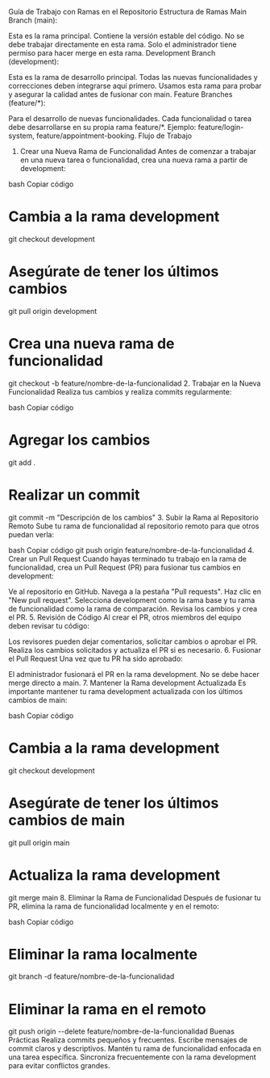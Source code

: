 Guía de Trabajo con Ramas en el Repositorio
Estructura de Ramas
Main Branch (main):

Esta es la rama principal. Contiene la versión estable del código.
No se debe trabajar directamente en esta rama.
Solo el administrador tiene permiso para hacer merge en esta rama.
Development Branch (development):

Esta es la rama de desarrollo principal. Todas las nuevas funcionalidades y correcciones deben integrarse aquí primero.
Usamos esta rama para probar y asegurar la calidad antes de fusionar con main.
Feature Branches (feature/*):

Para el desarrollo de nuevas funcionalidades.
Cada funcionalidad o tarea debe desarrollarse en su propia rama feature/*.
Ejemplo: feature/login-system, feature/appointment-booking.
Flujo de Trabajo
1. Crear una Nueva Rama de Funcionalidad
Antes de comenzar a trabajar en una nueva tarea o funcionalidad, crea una nueva rama a partir de development:

bash
Copiar código
# Cambia a la rama development
git checkout development

# Asegúrate de tener los últimos cambios
git pull origin development

# Crea una nueva rama de funcionalidad
git checkout -b feature/nombre-de-la-funcionalidad
2. Trabajar en la Nueva Funcionalidad
Realiza tus cambios y realiza commits regularmente:

bash
Copiar código
# Agregar los cambios
git add .

# Realizar un commit
git commit -m "Descripción de los cambios"
3. Subir la Rama al Repositorio Remoto
Sube tu rama de funcionalidad al repositorio remoto para que otros puedan verla:

bash
Copiar código
git push origin feature/nombre-de-la-funcionalidad
4. Crear un Pull Request
Cuando hayas terminado tu trabajo en la rama de funcionalidad, crea un Pull Request (PR) para fusionar tus cambios en development:

Ve al repositorio en GitHub.
Navega a la pestaña "Pull requests".
Haz clic en "New pull request".
Selecciona development como la rama base y tu rama de funcionalidad como la rama de comparación.
Revisa los cambios y crea el PR.
5. Revisión de Código
Al crear el PR, otros miembros del equipo deben revisar tu código:

Los revisores pueden dejar comentarios, solicitar cambios o aprobar el PR.
Realiza los cambios solicitados y actualiza el PR si es necesario.
6. Fusionar el Pull Request
Una vez que tu PR ha sido aprobado:

El administrador fusionará el PR en la rama development.
No se debe hacer merge directo a main.
7. Mantener la Rama development Actualizada
Es importante mantener tu rama development actualizada con los últimos cambios de main:

bash
Copiar código
# Cambia a la rama development
git checkout development

# Asegúrate de tener los últimos cambios de main
git pull origin main

# Actualiza la rama development
git merge main
8. Eliminar la Rama de Funcionalidad
Después de fusionar tu PR, elimina la rama de funcionalidad localmente y en el remoto:

bash
Copiar código
# Eliminar la rama localmente
git branch -d feature/nombre-de-la-funcionalidad

# Eliminar la rama en el remoto
git push origin --delete feature/nombre-de-la-funcionalidad
Buenas Prácticas
Realiza commits pequeños y frecuentes.
Escribe mensajes de commit claros y descriptivos.
Mantén tu rama de funcionalidad enfocada en una tarea específica.
Sincroniza frecuentemente con la rama development para evitar conflictos grandes.
